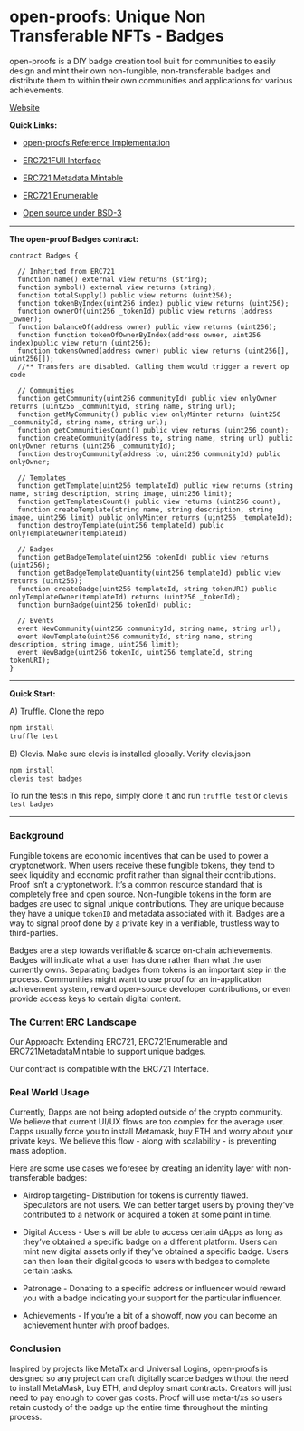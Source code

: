 # open-proofs: Unique Non Transferable NFTs - Badges
open-proofs is a DIY badge creation tool built for communities to easily design and mint their own non-fungible, non-transferable badges and distribute them to within their own communities and applications for various achievements.

[Website](http://openproofs.com/)

**Quick Links:**

- [open-proofs Reference Implementation](contracts/Badges/Badges.sol)

- [ERC721FUll Interface](https://github.com/OpenZeppelin/openzeppelin-solidity/blob/master/contracts/token/ERC721/IERC721Full.sol)

- [ERC721 Metadata Mintable](https://github.com/OpenZeppelin/openzeppelin-solidity/blob/master/contracts/token/ERC721/ERC721MetadataMintable.sol)

- [ERC721 Enumerable](https://github.com/OpenZeppelin/openzeppelin-solidity/blob/master/contracts/token/ERC721/ERC721Enumerable.sol)

- [Open source under BSD-3](LICENSE)
---

**The open-proof Badges contract:**

```sol
contract Badges {

  // Inherited from ERC721
  function name() external view returns (string);
  function symbol() external view returns (string);
  function totalSupply() public view returns (uint256);
  function tokenByIndex(uint256 index) public view returns (uint256);
  function ownerOf(uint256 _tokenId) public view returns (address _owner);
  function balanceOf(address owner) public view returns (uint256);
  function function tokenOfOwnerByIndex(address owner, uint256 index)public view return (uint256);
  function tokensOwned(address owner) public view returns (uint256[], uint256[]);
  //** Transfers are disabled. Calling them would trigger a revert op code

  // Communities
  function getCommunity(uint256 communityId) public view onlyOwner returns (uint256 _communityId, string name, string url);
  function getMyCommunity() public view onlyMinter returns (uint256 _communityId, string name, string url);
  function getCommunitiesCount() public view returns (uint256 count);
  function createCommunity(address to, string name, string url) public onlyOwner returns (uint256 _communityId);
  function destroyCommunity(address to, uint256 communityId) public onlyOwner;

  // Templates
  function getTemplate(uint256 templateId) public view returns (string name, string description, string image, uint256 limit);
  function getTemplatesCount() public view returns (uint256 count);
  function createTemplate(string name, string description, string image, uint256 limit) public onlyMinter returns (uint256 _templateId);
  function destroyTemplate(uint256 templateId) public onlyTemplateOwner(templateId)

  // Badges
  function getBadgeTemplate(uint256 tokenId) public view returns (uint256);
  function getBadgeTemplateQuantity(uint256 templateId) public view returns (uint256);
  function createBadge(uint256 templateId, string tokenURI) public onlyTemplateOwner(templateId) returns (uint256 _tokenId);
  function burnBadge(uint256 tokenId) public;

  // Events
  event NewCommunity(uint256 communityId, string name, string url);
  event NewTemplate(uint256 communityId, string name, string description, string image, uint256 limit);
  event NewBadge(uint256 tokenId, uint256 templateId, string tokenURI);
}
```

----

**Quick Start:**

A) Truffle. Clone the repo
```bash
npm install
truffle test


```
B) Clevis. Make sure clevis is installed globally. Verify clevis.json
```bash
npm install
clevis test badges
```

To run the tests in this repo, simply clone it and run `truffle test` or `clevis test badges`

----

### Background
Fungible tokens are economic incentives that can be used to  power a cryptonetwork.  When users receive these fungible tokens, they tend to seek liquidity and economic profit rather than signal their contributions.  Proof isn’t a cryptonetwork. It’s a common resource standard that is completely free and open source.  Non-fungible tokens in the form are badges are used to signal unique contributions. They are unique because they have a unique `tokenID` and metadata associated with it. Badges are a way to signal proof done by a private key in a verifiable, trustless way to third-parties.

Badges are a step towards verifiable & scarce on-chain achievements. Badges will indicate what a user has done rather than what the user currently owns. Separating badges from tokens is an important step in the process. Communities might want to use proof for an in-application achievement system, reward open-source developer contributions, or even provide access keys to certain digital content.

### The Current ERC Landscape

Our Approach: Extending ERC721, ERC721Enumerable and ERC721MetadataMintable to support unique badges.

Our contract is compatible with the ERC721 Interface.

### Real World Usage

Currently, Dapps are not being adopted outside of the crypto community.  We believe that current UI/UX flows are too complex for the average user. Dapps usually force you to install Metamask, buy ETH and worry about your private keys. We believe this flow - along with scalability - is preventing mass adoption.

Here are some use cases we foresee by creating an identity layer with non-transferable badges:

- Airdrop targeting- Distribution for tokens is currently flawed. Speculators are not users. We can better target users by proving they’ve contributed to a network or acquired a token at some point in time.

- Digital Access - Users will be able to access certain dApps as long as they’ve obtained a specific badge on a different platform. Users can mint new digital assets only if they’ve obtained a specific badge. Users can then loan their digital goods to users with badges to complete certain tasks.

- Patronage - Donating to a specific address or influencer would reward you with a badge indicating your support for the particular influencer.

- Achievements - If you’re a bit of a showoff, now you can become an achievement hunter with proof badges.

### Conclusion

Inspired by projects like MetaTx and Universal Logins, open-proofs is designed so any project can craft digitally scarce badges without the need to install MetaMask, buy ETH, and deploy smart contracts. Creators will just need to pay enough to cover gas costs. Proof will use meta-t/xs so users retain custody of the badge up the entire time throughout the minting process.
